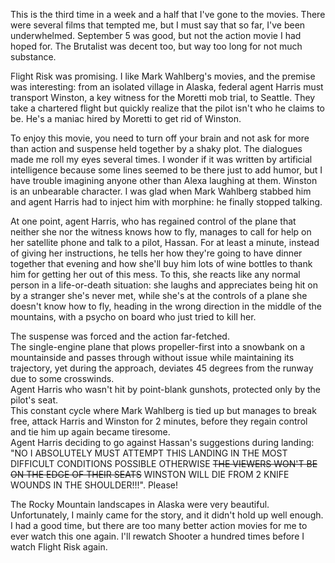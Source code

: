 This is the third time in a week and a half that I've gone to the movies. There were several films that tempted me, but I must say that so far, I've been underwhelmed. September 5 was good, but not the action movie I had hoped for. The Brutalist was decent too, but way too long for not much substance.

Flight Risk was promising. I like Mark Wahlberg's movies, and the premise was interesting: from an isolated village in Alaska, federal agent Harris must transport Winston, a key witness for the Moretti mob trial, to Seattle. They take a chartered flight but quickly realize that the pilot isn't who he claims to be. He's a maniac hired by Moretti to get rid of Winston.

To enjoy this movie, you need to turn off your brain and not ask for more than action and suspense held together by a shaky plot. The dialogues made me roll my eyes several times. I wonder if it was written by artificial intelligence because some lines seemed to be there just to add humor, but I have trouble imagining anyone other than Alexa laughing at them. Winston is an unbearable character. I was glad when Mark Wahlberg stabbed him and agent Harris had to inject him with morphine: he finally stopped talking.

At one point, agent Harris, who has regained control of the plane that neither she nor the witness knows how to fly, manages to call for help on her satellite phone and talk to a pilot, Hassan. For at least a minute, instead of giving her instructions, he tells her how they're going to have dinner together that evening and how she'll buy him lots of wine bottles to thank him for getting her out of this mess. To this, she reacts like any normal person in a life-or-death situation: she laughs and appreciates being hit on by a stranger she's never met, while she's at the controls of a plane she doesn't know how to fly, heading in the wrong direction in the middle of the mountains, with a psycho on board who just tried to kill her.

The suspense was forced and the action far-fetched.  
The single-engine plane that plows propeller-first into a snowbank on a mountainside and passes through without issue while maintaining its trajectory, yet during the approach, deviates 45 degrees from the runway due to some crosswinds.  
Agent Harris who wasn't hit by point-blank gunshots, protected only by the pilot's seat.  
This constant cycle where Mark Wahlberg is tied up but manages to break free, attack Harris and Winston for 2 minutes, before they regain control and tie him up again became tiresome.  
Agent Harris deciding to go against Hassan's suggestions during landing: "NO I ABSOLUTELY MUST ATTEMPT THIS LANDING IN THE MOST DIFFICULT CONDITIONS POSSIBLE OTHERWISE ~~THE VIEWERS WON'T BE ON THE EDGE OF THEIR SEATS~~ WINSTON WILL DIE FROM 2 KNIFE WOUNDS IN THE SHOULDER!!!". Please!

The Rocky Mountain landscapes in Alaska were very beautiful. Unfortunately, I mainly came for the story, and it didn't hold up well enough. I had a good time, but there are too many better action movies for me to ever watch this one again. I'll rewatch Shooter a hundred times before I watch Flight Risk again.
